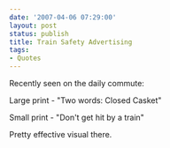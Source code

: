 ```yaml
---
date: '2007-04-06 07:29:00'
layout: post
status: publish
title: Train Safety Advertising
tags:
- Quotes
---
```


Recently seen on the daily commute:

Large print - "Two words: Closed Casket"

Small print - "Don't get hit by a train"

Pretty effective visual there.
